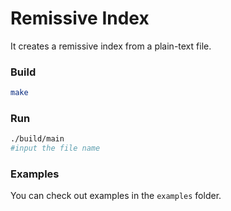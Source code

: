 # Remissive Index
It creates a remissive index from a plain-text file.

### Build
```sh
make
```

### Run
```sh
./build/main
#input the file name
```

### Examples
You can check out examples in the ```examples``` folder.